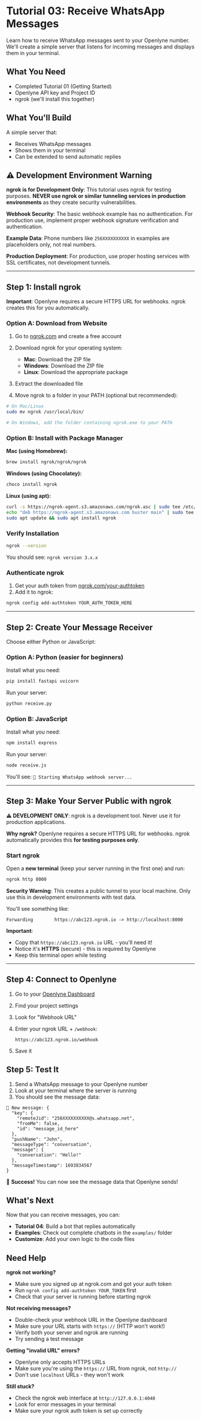 # Tutorial 03: Receive WhatsApp Messages

Learn how to receive WhatsApp messages sent to your Openlyne number. We'll create a simple server that listens for incoming messages and displays them in your terminal.

## What You Need

- Completed Tutorial 01 (Getting Started)
- Openlyne API key and Project ID
- ngrok (we'll install this together)

## What You'll Build

A simple server that:

- Receives WhatsApp messages
- Shows them in your terminal
- Can be extended to send automatic replies

## ⚠️ Development Environment Warning

**ngrok is for Development Only**: This tutorial uses ngrok for testing purposes. **NEVER use ngrok or similar tunneling services in production environments** as they create security vulnerabilities.

**Webhook Security**: The basic webhook example has no authentication. For production use, implement proper webhook signature verification and authentication.

**Example Data**: Phone numbers like `256XXXXXXXXXX` in examples are placeholders only, not real numbers.

**Production Deployment**: For production, use proper hosting services with SSL certificates, not development tunnels.

---

## Step 1: Install ngrok

**Important**: Openlyne requires a secure HTTPS URL for webhooks. ngrok creates this for you automatically.

### Option A: Download from Website

1. Go to [ngrok.com](https://ngrok.com) and create a free account
2. Download ngrok for your operating system:
   - **Mac**: Download the ZIP file
   - **Windows**: Download the ZIP file
   - **Linux**: Download the appropriate package

3. Extract the downloaded file
4. Move ngrok to a folder in your PATH (optional but recommended):

```bash
# On Mac/Linux
sudo mv ngrok /usr/local/bin/

# On Windows, add the folder containing ngrok.exe to your PATH
```

### Option B: Install with Package Manager

**Mac (using Homebrew):**

```bash
brew install ngrok/ngrok/ngrok
```

**Windows (using Chocolatey):**

```bash
choco install ngrok
```

**Linux (using apt):**

```bash
curl -s https://ngrok-agent.s3.amazonaws.com/ngrok.asc | sudo tee /etc/apt/trusted.gpg.d/ngrok.asc >/dev/null
echo "deb https://ngrok-agent.s3.amazonaws.com buster main" | sudo tee /etc/apt/sources.list.d/ngrok.list
sudo apt update && sudo apt install ngrok
```

### Verify Installation

```bash
ngrok --version
```

You should see: `ngrok version 3.x.x`

### Authenticate ngrok

1. Get your auth token from [ngrok.com/your-authtoken](https://dashboard.ngrok.com/get-started/your-authtoken)
2. Add it to ngrok:

```bash
ngrok config add-authtoken YOUR_AUTH_TOKEN_HERE
```

---

## Step 2: Create Your Message Receiver

Choose either Python or JavaScript:

### Option A: Python (easier for beginners)

Install what you need:

```bash
pip install fastapi uvicorn
```

Run your server:

```bash
python receive.py
```

### Option B: JavaScript

Install what you need:

```bash
npm install express
```

Run your server:

```bash
node receive.js
```

You'll see: `🚀 Starting WhatsApp webhook server...`

---

## Step 3: Make Your Server Public with ngrok

**⚠️ DEVELOPMENT ONLY**: ngrok is a development tool. Never use it for production applications.

**Why ngrok?** Openlyne requires a secure HTTPS URL for webhooks. ngrok automatically provides this **for testing purposes only**.

### Start ngrok

Open a **new terminal** (keep your server running in the first one) and run:

```bash
ngrok http 8000
```

**Security Warning**: This creates a public tunnel to your local machine. Only use this in development environments with test data.

You'll see something like:

```text
Forwarding        https://abc123.ngrok.io -> http://localhost:8000
```

**Important**:

- Copy that `https://abc123.ngrok.io` URL - you'll need it!
- Notice it's **HTTPS** (secure) - this is required by Openlyne
- Keep this terminal open while testing

---

## Step 4: Connect to Openlyne

1. Go to your [Openlyne Dashboard](https://openlyne.com/dashboard)
2. Find your project settings
3. Look for "Webhook URL"
4. Enter your ngrok URL + `/webhook`:

   ```text
   https://abc123.ngrok.io/webhook
   ```

5. Save it

## Step 5: Test It

1. Send a WhatsApp message to your Openlyne number
2. Look at your terminal where the server is running
3. You should see the message data:

```text
📱 New message: {
  "key": {
    "remoteJid": "256XXXXXXXXXX@s.whatsapp.net",
    "fromMe": false,
    "id": "message_id_here"
  },
  "pushName": "John",
  "messageType": "conversation",
  "message": {
    "conversation": "Hello!"
  },
  "messageTimestamp": 1693834567
}
```

🎉 **Success!** You can now see the message data that Openlyne sends!

## What's Next

Now that you can receive messages, you can:

- **Tutorial 04**: Build a bot that replies automatically  
- **Examples**: Check out complete chatbots in the `examples/` folder
- **Customize**: Add your own logic to the code files

## Need Help

**ngrok not working?**

- Make sure you signed up at ngrok.com and got your auth token
- Run `ngrok config add-authtoken YOUR_TOKEN` first
- Check that your server is running before starting ngrok

**Not receiving messages?**

- Double-check your webhook URL in the Openlyne dashboard
- Make sure your URL starts with `https://` (HTTP won't work!)
- Verify both your server and ngrok are running
- Try sending a test message

**Getting "invalid URL" errors?**

- Openlyne only accepts HTTPS URLs
- Make sure you're using the `https://` URL from ngrok, not `http://`
- Don't use `localhost` URLs - they won't work

**Still stuck?**

- Check the ngrok web interface at `http://127.0.0.1:4040`
- Look for error messages in your terminal
- Make sure your ngrok auth token is set up correctly
